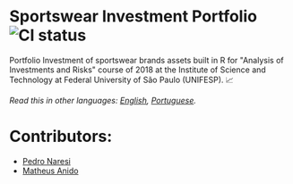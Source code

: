 # Sportswear Investment Portfolio ![CI status](https://img.shields.io/badge/build-notpassing-brightred.svg)
Portfolio Investment of sportswear brands assets built in R for "Analysis of Investments and Risks" course of 2018 at the Institute of Science and Technology at Federal University of São Paulo (UNIFESP). 📈

*Read this in other languages: [English](README.md), [Portuguese](README.pt-BR.md).*

# Contributors:
- [Pedro Naresi](https://github.com/pedronaresi)
- [Matheus Anido](https://github.com/MathAnido)
